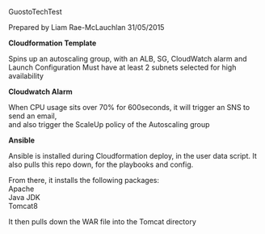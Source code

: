 GuostoTechTest

Prepared by Liam Rae-McLauchlan 31/05/2015

**Cloudformation Template**

Spins up an autoscaling group, with an ALB, SG, CloudWatch alarm and Launch Configuration Must have at least 2 subnets selected for high availability

**Cloudwatch Alarm**  

When CPU usage sits over 70% for 600seconds, it will trigger an SNS to send an email,   
and also trigger the ScaleUp policy of the Autoscaling group

**Ansible**

Ansible is installed during Cloudformation deploy, in the user data script.
It also pulls this repo down, for the playbooks and config.

From there, it installs the following packages:  
Apache  
Java JDK  
Tomcat8  

It then pulls down the WAR file into the Tomcat directory
